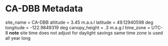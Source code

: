 # CA-DBB Metadata

site_name = CA-DBB
altitude = 3.45 m.a.s.l
latitude = 49.12940598 deg
longitude = -122.9849319 deg
canopy_height = .3 m.a.g.l
time_zone = UTC-8 **note** site time does not adjust for daylight savings same time zone is used all year long

